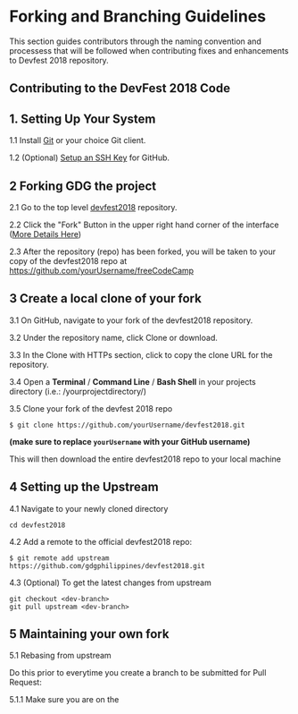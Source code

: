 # Forking and Branching Guidelines
This section guides contributors through the naming convention and processess that will be followed when contributing fixes and enhancements to  Devfest 2018 repository.

## Contributing to the DevFest 2018 Code

## 1. Setting Up Your System

1.1 Install [Git](https://git-scm.com/) or your choice Git client.

1.2 (Optional) [Setup an SSH Key](https://help.github.com/articles/generating-an-ssh-key/) for GitHub.  

## 2 Forking GDG the project

2.1 Go to  the top level [devfest2018](https://github.com/gdgphilippines/devfest2018) repository.

2.2 Click the "Fork" Button in the upper right hand corner of the interface ([More Details Here](http://help.github.com/fork-a-repo))

2.3 After the repository (repo) has been forked, you will be taken to your copy of the devfest2018 repo at https://github.com/yourUsername/freeCodeCamp

## 3  Create a local clone of your fork

3.1 On GitHub, navigate to your fork of the devfest2018 repository.

3.2 Under the repository name, click Clone or download.

3.3 In the Clone with HTTPs section, click  to copy the clone URL for the repository.

3.4 Open a **Terminal** / **Command Line** / **Bash Shell** in your projects directory (i.e.: /yourprojectdirectory/)

3.5 Clone your fork of the devfest 2018 repo

    $ git clone https://github.com/yourUsername/devfest2018.git
**(make sure to replace `yourUsername` with your GitHub username)**

This will then download the entire devfest2018 repo to your local machine


## 4 Setting up the Upstream

4.1 Navigate to your newly cloned directory
    
    cd devfest2018

4.2 Add a remote to the official devfest2018 repo:

    $ git remote add upstream https://github.com/gdgphilippines/devfest2018.git

4.3 (Optional) To get the latest changes from upstream
    
    git checkout <dev-branch>
    git pull upstream <dev-branch>

## 5 Maintaining your own fork

5.1 Rebasing from upstream

Do this prior to everytime you create a branch to be submitted for Pull Request:
    
5.1.1 Make sure you are on the 

